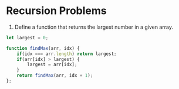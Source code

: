 # Recursion Problems

1. Define a function that returns the largest number in a given array.

```javascript
let largest = 0;

function findMax(arr, idx) {
    if(idx === arr.length) return largest;
    if(arr[idx] > largest) {
        largest = arr[idx];
    }
    return findMax(arr, idx + 1);
};
```